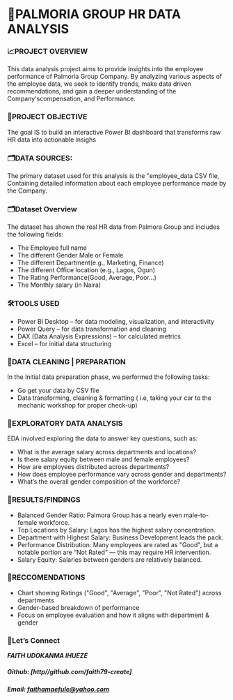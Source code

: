 # 🧠PALMORIA GROUP HR DATA ANALYSIS

### 📈PROJECT OVERVIEW
This data analysis project aims to provide insights into the employee performance of Palmoria Group Company. By analyzing various aspects of the employee data, we seek to identify trends, make data driven recommendations, and gain a deeper understanding of the Company'scompensation, and Performance.

### 🔎PROJECT OBJECTIVE
The goal IS to build an interactive Power BI dashboard that transforms raw HR data into actionable insighs

### 🗂️DATA SOURCES:
The primary dataset used for this analysis is the "employee_data CSV file,
Containing detailed information about each employee performance made by the Company.

### 🗂️Dataset Overview
The dataset has shown the real HR data from Palmora Group and includes the following fields:
- The Employee full name
- The different Gender Male or Female
- The different Department(e.g., Marketing, Finance)
- The different Office location (e.g., Lagos, Ogun)
- The Rating Performance(Good, Average, Poor...)
- The Monthly salary (in Naira)

### 🛠️TOOLS USED
- Power BI Desktop – for data modeling, visualization, and interactivity
- Power Query – for data transformation and cleaning
- DAX (Data Analysis Expressions) – for calculated metrics
- Excel – for initial data structuring

### 📌DATA CLEANING | PREPARATION
In the Initial data preparation phase, we performed the following tasks:
- Go get your data by CSV file
-  Data transforming, cleaning & formatting ( i.e, taking your car to the mechanic workshop for proper check-up)

### 🧠EXPLORATORY DATA ANALYSIS 
EDA involved exploring the data to answer key questions, such as:
- What is the average salary across departments and locations?
- Is there salary equity between male and female employees?
- How are employees distributed across departments?
- How does employee performance vary across gender and departments?
- What’s the overall gender composition of the workforce?
  
### 🔎RESULTS/FINDINGS
- Balanced Gender Ratio: Palmora Group has a nearly even male-to-female workforce.
- Top Locations by Salary: Lagos has the highest salary concentration.
- Department with Highest Salary: Business Development leads the pack.
- Performance Distribution: Many employees are rated as "Good", but a notable portion are “Not Rated” — this may require HR intervention.
- Salary Equity: Salaries between genders are relatively balanced.

### 🧠RECCOMENDATIONS
- Chart showing Ratings ("Good", "Average", "Poor", "Not Rated") across departments
- Gender-based breakdown of performance
- Focus on employee evaluation and how it aligns with department & gender

 ### 🤝Let’s Connect
  ***FAITH UDOKANMA IHUEZE***
 ##### Github: [http//github.com/faith79-create]
 ##### Email: faithamaefule@yahoo.com



